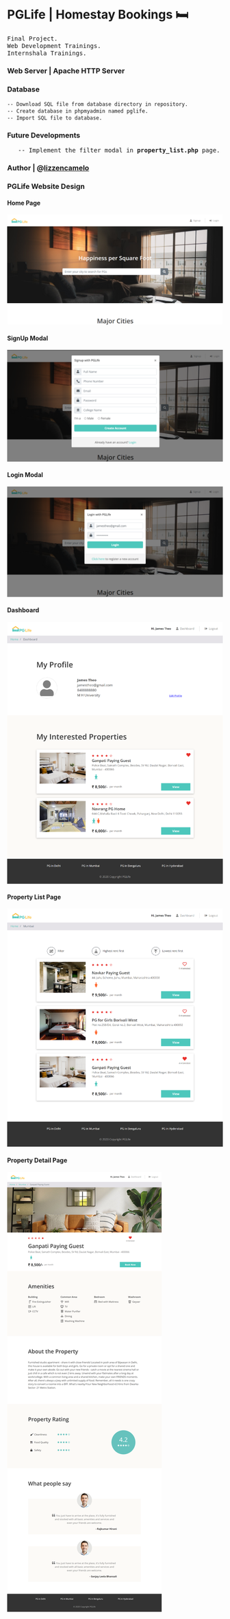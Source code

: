 # PGLife | Homestay Bookings 🛏️

<samp> Final Project.  
Web Development Trainings.  
Internshala Trainings. </samp>

### Web Server |  Apache HTTP Server

### Database
    -- Download SQL file from database directory in repository.
    -- Create database in phpmyadmin named pglife.
    -- Import SQL file to database.

### Future Developments
<samp> 
&nbsp;&nbsp;&nbsp;-- Implement the filter modal in <b>property_list.php</b> page. 
</samp>

### Author | @[lizzencamelo](https://github.com/lizzencamelo/)

### PGLife Website Design

#### Home Page
![Home Page](product/home_1.png)

#### SignUp Modal  

![Signup Modal](product/signup_modal.png)

#### Login Modal   

![Login Modal](product/login_modal.png)

#### Dashboard   

![Dashboard](product/dashboard.png)

#### Property List Page  

![Property List Page](product/property_list.png)

#### Property Detail Page

![Property Detil Page](product/property_detail.png)

